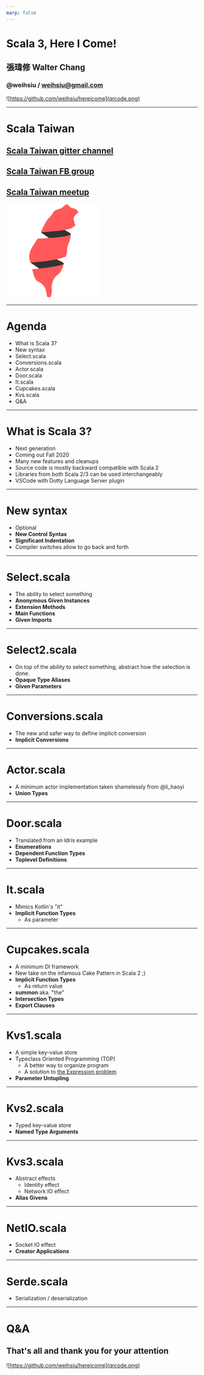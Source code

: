 ```yaml
---
marp: false
---
```

# Scala 3, Here I Come!
## 張瑋修 Walter Chang
### @weihsiu / weihsiu@gmail.com
![https://github.com/weihsiu/hereicome](qrcode.png)

---
# Scala Taiwan
## [Scala Taiwan gitter channel](https://gitter.im/ScalaTaiwan/ScalaTaiwan)
## [Scala Taiwan FB group](https://www.facebook.com/groups/ScalaTW/)
## [Scala Taiwan meetup](https://www.meetup.com/Scala-Taiwan-Meetup/)
![Scala Taiwan Logo](scalataiwan.png)

---
# Agenda
- What is Scala 3?
- New syntax
- Select.scala
- Conversions.scala
- Actor.scala
- Door.scala
- It.scala
- Cupcakes.scala
- Kvs.scala
- Q&A
---
# What is Scala 3?
- Next generation 
- Coming out Fall 2020
- Many new features and cleanups
- Source code is mostly backward compatible with Scala 2
- Libraries from both Scala 2/3 can be used interchangeably
- VSCode with Dotty Language Server plugin
---
# New syntax
- Optional
- **New Control Syntax**
- **Significant Indentation**
- Compiler switches allow to go back and forth
---
# Select.scala
- The ability to select something
- **Anonymous Given Instances**
- **Extension Methods**
- **Main Functions**
- **Given Imports**
---
# Select2.scala
- On top of the ability to select something, abstract how the selection is done.
- **Opaque Type Aliases**
- **Given Parameters**
---
# Conversions.scala
- The new and safer way to define implicit conversion
- **Implicit Conversions**
---
# Actor.scala
- A minimum actor implementation taken shamelessly from @li_haoyi
- **Union Types**
---
# Door.scala
- Translated from an Idris example
- **Enumerations**
- **Dependent Function Types**
- **Toplevel Definitions**
---
# It.scala
- Mimics Kotlin's "it"
- **Implicit Function Types**
  - As parameter
---
# Cupcakes.scala
- A minimum DI framework
- New take on the infamous Cake Pattern in Scala 2 ;)
- **Implicit Function Types**
  - As return value
- **summon** aka. "the"
- **Intersection Types**
- **Export Clauses**
---
# Kvs1.scala
- A simple key-value store
- Typeclass Oriented Programming (TOP)
  - A better way to organize program
  - A solution to [the Expression problem](https://en.wikipedia.org/wiki/Expression_problem)
- **Parameter Untupling**
---
# Kvs2.scala
- Typed key-value store
- **Named Type Arguments**
---
# Kvs3.scala
- Abstract effects
  - Identity effect
  - Network IO effect
- **Alias Givens**
---
# NetIO.scala
- Socket IO effect
- **Creator Applications**
---
# Serde.scala
- Serialization / deserialization
---
# Q&A
## That's all and thank you for your attention
![https://github.com/weihsiu/hereicome](qrcode.png)

